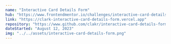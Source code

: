 ```yaml
---
name: "Interactive Card Details Form"
hub: "https://www.frontendmentor.io/challenges/interactive-card-details-form-XpS8cKZDWw/hub"
link: "https://clark-interactive-card-details-form.vercel.app"
repository: "https://www.github.com/clakr/interactive-card-details-form"
dateStarted: "August 12, 2023"
img: "../../assets/interactive-card-details-form.png"
---
```

